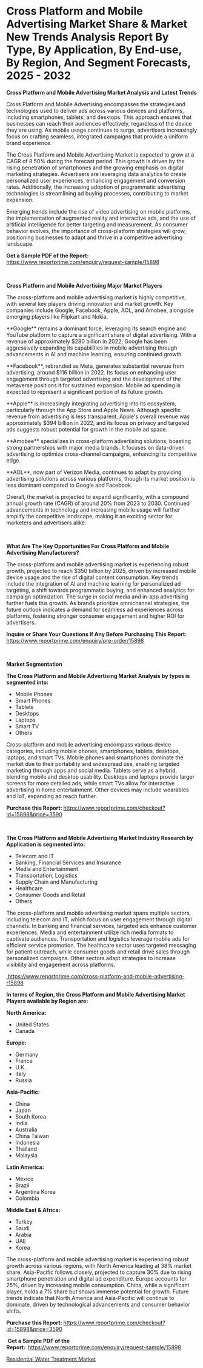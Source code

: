 <p><h1>Cross Platform and Mobile Advertising Market Share & Market New Trends Analysis Report By Type, By Application, By End-use, By Region, And Segment Forecasts, 2025 - 2032</h1></p><p><strong>Cross Platform and Mobile Advertising Market Analysis and Latest Trends</strong></p>
<p><p>Cross Platform and Mobile Advertising encompasses the strategies and technologies used to deliver ads across various devices and platforms, including smartphones, tablets, and desktops. This approach ensures that businesses can reach their audiences effectively, regardless of the device they are using. As mobile usage continues to surge, advertisers increasingly focus on crafting seamless, integrated campaigns that provide a uniform brand experience.</p><p>The Cross Platform and Mobile Advertising Market is expected to grow at a CAGR of 8.50% during the forecast period. This growth is driven by the rising penetration of smartphones and the growing emphasis on digital marketing strategies. Advertisers are leveraging data analytics to create personalized user experiences, enhancing engagement and conversion rates. Additionally, the increasing adoption of programmatic advertising technologies is streamlining ad buying processes, contributing to market expansion.</p><p>Emerging trends include the rise of video advertising on mobile platforms, the implementation of augmented reality and interactive ads, and the use of artificial intelligence for better targeting and measurement. As consumer behavior evolves, the importance of cross-platform strategies will grow, positioning businesses to adapt and thrive in a competitive advertising landscape.</p></p>
<p><strong>Get a Sample PDF of the Report:&nbsp;</strong> <a href="https://www.reportprime.com/enquiry/request-sample/15898?utm_campaign=3032&utm_medium=2&utm_source=Github&utm_content=ia&utm_term=20032025&utm_id=cross-platform-and-mobile-advertising">https://www.reportprime.com/enquiry/request-sample/15898</a></p>
<p>&nbsp;</p>
<p><strong>Cross Platform and Mobile Advertising Major Market Players</strong></p>
<p><p>The cross-platform and mobile advertising market is highly competitive, with several key players driving innovation and market growth. Key companies include Google, Facebook, Apple, AOL, and Amobee, alongside emerging players like Flipkart and Nokia.</p><p>**Google** remains a dominant force, leveraging its search engine and YouTube platform to capture a significant share of digital advertising. With a revenue of approximately $280 billion in 2022, Google has been aggressively expanding its capabilities in mobile advertising through advancements in AI and machine learning, ensuring continued growth.</p><p>**Facebook**, rebranded as Meta, generates substantial revenue from advertising, around $116 billion in 2022. Its focus on enhancing user engagement through targeted advertising and the development of the metaverse positions it for sustained expansion. Mobile ad spending is expected to represent a significant portion of its future growth.</p><p>**Apple** is increasingly integrating advertising into its ecosystem, particularly through the App Store and Apple News. Although specific revenue from advertising is less transparent, Apple's overall revenue was approximately $394 billion in 2022, and its focus on privacy and targeted ads suggests robust potential for growth in the mobile ad space.</p><p>**Amobee** specializes in cross-platform advertising solutions, boasting strong partnerships with major media brands. It focuses on data-driven advertising to optimize cross-channel campaigns, enhancing its competitive edge.</p><p>**AOL**, now part of Verizon Media, continues to adapt by providing advertising solutions across various platforms, though its market position is less dominant compared to Google and Facebook.</p><p>Overall, the market is projected to expand significantly, with a compound annual growth rate (CAGR) of around 20% from 2023 to 2030. Continued advancements in technology and increasing mobile usage will further amplify the competitive landscape, making it an exciting sector for marketers and advertisers alike.</p></p>
<p>&nbsp;</p>
<p><strong>What Are The Key Opportunities For Cross Platform and Mobile Advertising Manufacturers?</strong></p>
<p><p>The cross-platform and mobile advertising market is experiencing robust growth, projected to reach $350 billion by 2025, driven by increased mobile device usage and the rise of digital content consumption. Key trends include the integration of AI and machine learning for personalized ad targeting, a shift towards programmatic buying, and enhanced analytics for campaign optimization. The surge in social media and in-app advertising further fuels this growth. As brands prioritize omnichannel strategies, the future outlook indicates a demand for seamless ad experiences across platforms, fostering stronger consumer engagement and higher ROI for advertisers.</p></p>
<p><strong>Inquire or Share Your Questions If Any Before Purchasing This Report:</strong> <a href="https://www.reportprime.com/enquiry/pre-order/15898?utm_campaign=3032&utm_medium=2&utm_source=Github&utm_content=ia&utm_term=20032025&utm_id=cross-platform-and-mobile-advertising">https://www.reportprime.com/enquiry/pre-order/15898</a></p>
<p>&nbsp;</p>
<p><strong>Market Segmentation</strong></p>
<p><strong>The Cross Platform and Mobile Advertising Market Analysis by types is segmented into:</strong></p>
<p><ul><li>Mobile Phones</li><li>Smart Phones</li><li>Tablets</li><li>Desktops</li><li>Laptops</li><li>Smart TV</li><li>Others</li></ul></p>
<p><p>Cross-platform and mobile advertising encompass various device categories, including mobile phones, smartphones, tablets, desktops, laptops, and smart TVs. Mobile phones and smartphones dominate the market due to their portability and widespread use, enabling targeted marketing through apps and social media. Tablets serve as a hybrid, blending mobile and desktop usability. Desktops and laptops provide larger screens for more detailed ads, while smart TVs allow for interactive advertising in home entertainment. Other devices may include wearables and IoT, expanding ad reach further.</p></p>
<p><strong>Purchase this Report:&nbsp;</strong><a href="https://www.reportprime.com/checkout?id=15898&price=3590&utm_campaign=3032&utm_medium=2&utm_source=Github&utm_content=ia&utm_term=20032025&utm_id=cross-platform-and-mobile-advertising">https://www.reportprime.com/checkout?id=15898&price=3590</a></p>
<p>&nbsp;</p>
<p><strong>The Cross Platform and Mobile Advertising Market Industry Research by Application is segmented into:</strong></p>
<p><ul><li>Telecom and IT</li><li>Banking, Financial Services and Insurance</li><li>Media and Entertainment</li><li>Transportation, Logistics</li><li>Supply Chain and Manufacturing</li><li>Healthcare</li><li>Consumer Goods and Retail</li><li>Others</li></ul></p>
<p><p>The cross-platform and mobile advertising market spans multiple sectors, including telecom and IT, which focus on user engagement through digital channels. In banking and financial services, targeted ads enhance customer experiences. Media and entertainment utilize rich media formats to captivate audiences. Transportation and logistics leverage mobile ads for efficient service promotion. The healthcare sector uses targeted messaging for patient outreach, while consumer goods and retail drive sales through personalized campaigns. Other sectors adapt strategies to increase visibility and engagement across platforms.</p></p>
<p><a href="https://www.reportprime.com/cross-platform-and-mobile-advertising-r15898?utm_campaign=3032&utm_medium=2&utm_source=Github&utm_content=ia&utm_term=20032025&utm_id=cross-platform-and-mobile-advertising">&nbsp;https://www.reportprime.com/cross-platform-and-mobile-advertising-r15898</a></p>
<p><strong>In terms of Region, the Cross Platform and Mobile Advertising Market Players available by Region are:</strong></p>
<p>
    <p> <strong> North America: </strong>
        <ul>
            <li>United States</li>
            <li>Canada</li>
        </ul>
        </p> 
    <p> <strong> Europe: </strong>
        <ul>
            <li>Germany</li>
            <li>France</li>
            <li>U.K.</li>
            <li>Italy</li>
            <li>Russia</li>
        </ul>
        </p> 
    <p> <strong> Asia-Pacific: </strong>
        <ul>
            <li>China</li>
            <li>Japan</li>
            <li>South Korea</li>
            <li>India</li>
            <li>Australia</li>
            <li>China Taiwan</li>
            <li>Indonesia</li>
            <li>Thailand</li>
            <li>Malaysia</li>
        </ul>
        </p> 
    <p> <strong> Latin America: </strong>
        <ul>
            <li>Mexico</li>
            <li>Brazil</li>
            <li>Argentina Korea</li>
            <li>Colombia</li>
        </ul>
        </p> 
    <p> <strong> Middle East & Africa: </strong>
        <ul>
            <li>Turkey</li>
            <li>Saudi</li>
            <li>Arabia</li>
            <li>UAE</li>
            <li>Korea</li>
        </ul>
    </p>
    </p>
<p><p>The cross-platform and mobile advertising market is experiencing robust growth across various regions, with North America leading at 38% market share. Asia-Pacific follows closely, projected to capture 30% due to rising smartphone penetration and digital ad expenditure. Europe accounts for 25%, driven by increasing mobile consumption. China, while a significant player, holds a 7% share but shows immense potential for growth. Future trends indicate that North America and Asia-Pacific will continue to dominate, driven by technological advancements and consumer behavior shifts.</p></p>
<p><strong>Purchase this Report: </strong><a href="https://www.reportprime.com/checkout?id=15898&price=3590&utm_campaign=3032&utm_medium=2&utm_source=Github&utm_content=ia&utm_term=20032025&utm_id=cross-platform-and-mobile-advertising">https://www.reportprime.com/checkout?id=15898&price=3590</a></p>
<p>&nbsp;<strong>Get a Sample PDF of the Report:&nbsp;&nbsp;</strong><a href="https://www.reportprime.com/enquiry/request-sample/15898?utm_campaign=3032&utm_medium=2&utm_source=Github&utm_content=ia&utm_term=20032025&utm_id=cross-platform-and-mobile-advertising">https://www.reportprime.com/enquiry/request-sample/15898</a></p>
<p><strong></strong></p>
<p><p><a href="https://github.com/yoshih12/Market-Research-Report-List-4/blob/main/residential-water-treatment-market.md?utm_campaign=3032&utm_medium=2&utm_source=Github&utm_content=ia&utm_term=20032025&utm_id=cross-platform-and-mobile-advertising">Residential Water Treatment Market</a></p></p>